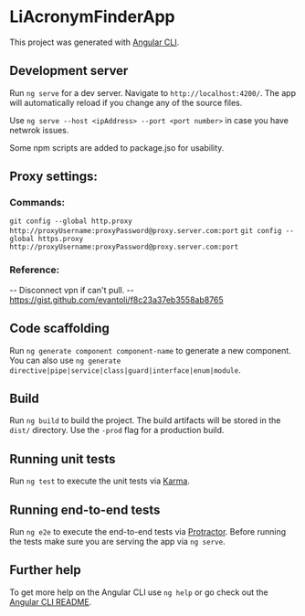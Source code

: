 # LiAcronymFinderApp

This project was generated with [Angular CLI](https://github.com/angular/angular-cli).

## Development server

Run `ng serve` for a dev server. Navigate to `http://localhost:4200/`. The app will automatically reload if you change any of the source files.

Use `ng serve --host <ipAddress> --port <port number>` in case you have netwrok issues.
  
Some npm scripts are added to package.jso for usability.

## Proxy settings:

### Commands:

`git config --global http.proxy http://proxyUsername:proxyPassword@proxy.server.com:port`
`git config --global https.proxy http://proxyUsername:proxyPassword@proxy.server.com:port`

### Reference:
-- Disconnect vpn if can't pull.
-- https://gist.github.com/evantoli/f8c23a37eb3558ab8765

## Code scaffolding

Run `ng generate component component-name` to generate a new component. You can also use `ng generate directive|pipe|service|class|guard|interface|enum|module`.

## Build

Run `ng build` to build the project. The build artifacts will be stored in the `dist/` directory. Use the `-prod` flag for a production build.

## Running unit tests

Run `ng test` to execute the unit tests via [Karma](https://karma-runner.github.io).

## Running end-to-end tests

Run `ng e2e` to execute the end-to-end tests via [Protractor](http://www.protractortest.org/).
Before running the tests make sure you are serving the app via `ng serve`.

## Further help

To get more help on the Angular CLI use `ng help` or go check out the [Angular CLI README](https://github.com/angular/angular-cli/blob/master/README.md).
